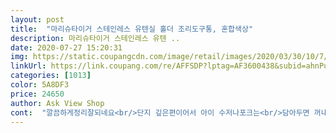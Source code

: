 ```yaml
---
layout: post 
title:  "마리슈타이거 스테인레스 유텐실 홀더 조리도구통, 혼합색상" 
description: 마리슈타이거 스테인레스 유텐 ..
date: 2020-07-27 15:20:31 
img: https://static.coupangcdn.com/image/retail/images/2020/03/30/10/7/bb3b19d2-39a9-4de4-afc6-7f64bc16d26f.jpg 
linkUrl: https://link.coupang.com/re/AFFSDP?lptag=AF3600438&subid=ahnPublicAsk&pageKey=1413666756&itemId=2450307360&vendorItemId=70443968795&traceid=V0-113-cf2b598c9e2314b8 
categories: [1013] 
color: 5A8DF3 
price: 24650 
author: Ask View Shop 
cont:  "깔끔하게정리잘되네요<br/>단지 깊은편이어서 아이 수저나포크는<br/>담아두면 꺼내기 불편해요<br/>물빠짐좋구요<br/>사이즈도딱이고<br/>아주좋아요 칼통은 빼고 수저통과 조리기구들 담아두는 통으로 사용하고 있어요! 인테리어 해치지 않으면서 폭도 넓지도 않고 너무 만족해요<br/>칼이랑 다양한 식기류를 씻어서 바로넣을수 있어서 너무 편하고 공간이 넓어서 좋아요<br/>" 
---
```

